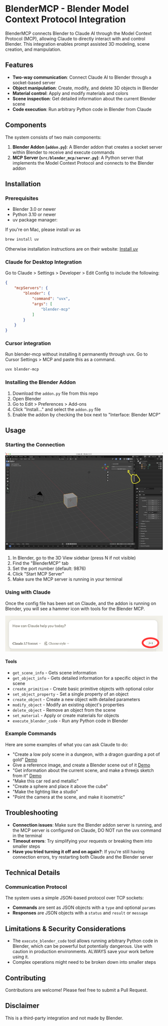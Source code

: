 # BlenderMCP - Blender Model Context Protocol Integration

BlenderMCP connects Blender to Claude AI through the Model Context Protocol (MCP), allowing Claude to directly interact with and control Blender. This integration enables prompt assisted 3D modeling, scene creation, and manipulation.

## Features

- **Two-way communication**: Connect Claude AI to Blender through a socket-based server
- **Object manipulation**: Create, modify, and delete 3D objects in Blender
- **Material control**: Apply and modify materials and colors
- **Scene inspection**: Get detailed information about the current Blender scene
- **Code execution**: Run arbitrary Python code in Blender from Claude

## Components

The system consists of two main components:

1. **Blender Addon (`addon.py`)**: A Blender addon that creates a socket server within Blender to receive and execute commands
2. **MCP Server (`src/blender_mcp/server.py`)**: A Python server that implements the Model Context Protocol and connects to the Blender addon

## Installation

### Prerequisites

- Blender 3.0 or newer
- Python 3.10 or newer
- uv package manager: 

If you're on Mac, please install uv as
```bash
brew install uv
```
Otherwise installation instructions are on their website: [Install uv](https://docs.astral.sh/uv/getting-started/installation/)


### Claude for Desktop Integration

Go to Claude > Settings > Developer > Edit Config to include the following:

```json
{
    "mcpServers": {
        "blender": {
            "command": "uvx",
            "args": [
                "blender-mcp"
            ]
        }
    }
}
```

### Cursor integration

Run blender-mcp without installing it permanently through uvx. Go to Cursor Settings > MCP and paste this as a command.

```bash
uvx blender-mcp
```

### Installing the Blender Addon

1. Download the `addon.py` file from this repo
1. Open Blender
2. Go to Edit > Preferences > Add-ons
3. Click "Install..." and select the `addon.py` file
4. Enable the addon by checking the box next to "Interface: Blender MCP"


## Usage

### Starting the Connection
![BlenderMCP in the sidebar](assets/addon-instructions.png)

1. In Blender, go to the 3D View sidebar (press N if not visible)
2. Find the "BlenderMCP" tab
3. Set the port number (default: 9876)
4. Click "Start MCP Server"
5. Make sure the MCP server is running in your terminal

### Using with Claude

Once the config file has been set on Claude, and the addon is running on Blender, you will see a hammer icon with tools for the Blender MCP.

![BlenderMCP in the sidebar](assets/hammer-icon.png)

#### Tools

- `get_scene_info` - Gets scene information
- `get_object_info` - Gets detailed information for a specific object in the scene
- `create_primitive` - Create basic primitive objects with optional color
- `set_object_property` - Set a single property of an object
- `create_object` - Create a new object with detailed parameters
- `modify_object` - Modify an existing object's properties
- `delete_object` - Remove an object from the scene
- `set_material` - Apply or create materials for objects
- `execute_blender_code` - Run any Python code in Blender

### Example Commands

Here are some examples of what you can ask Claude to do:

- "Create a low poly scene in a dungeon, with a dragon guarding a pot of gold" [Demo](https://www.youtube.com/watch?v=DqgKuLYUv00)
- Give a reference image, and create a Blender scene out of it [Demo](https://www.youtube.com/watch?v=FDRb03XPiRo)
- "Get information about the current scene, and make a threejs sketch from it" [Demo](https://www.youtube.com/watch?v=jxbNI5L7AH8)
- "Make this car red and metallic" 
- "Create a sphere and place it above the cube"
- "Make the lighting like a studio"
- "Point the camera at the scene, and make it isometric"

## Troubleshooting

- **Connection issues**: Make sure the Blender addon server is running, and the MCP server is configured on Claude, DO NOT run the uvx command in the terminal
- **Timeout errors**: Try simplifying your requests or breaking them into smaller steps
- **Have you tried turning it off and on again?**: If you're still having connection errors, try restarting both Claude and the Blender server

## Technical Details

### Communication Protocol

The system uses a simple JSON-based protocol over TCP sockets:

- **Commands** are sent as JSON objects with a `type` and optional `params`
- **Responses** are JSON objects with a `status` and `result` or `message`

## Limitations & Security Considerations

- The `execute_blender_code` tool allows running arbitrary Python code in Blender, which can be powerful but potentially dangerous. Use with caution in production environments. ALWAYS save your work before using it.
- Complex operations might need to be broken down into smaller steps


## Contributing

Contributions are welcome! Please feel free to submit a Pull Request.

## Disclaimer

This is a third-party integration and not made by Blender.
